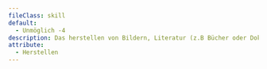 ```yaml
---
fileClass: skill
default:
  - Unmöglich -4
description: Das herstellen von Bildern, Literatur (z.B Bücher oder Dokumente) u.ä
attribute:
  - Herstellen
---
```

